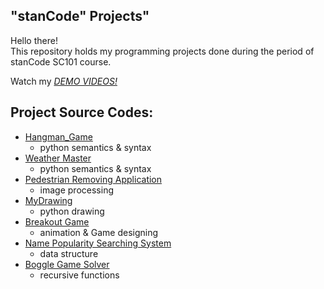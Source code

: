 ## "stanCode" Projects"
Hello there!\
This repository holds my programming projects done during the period of stanCode SC101 course.

Watch my *[DEMO VIDEOS!](https://drive.google.com/drive/folders/1Gi3bn9qPW_gR0ISyGzVPLd5Bztdvd7rF?fbclid=IwAR36BW3v_bHn-Idsh-0_ROSWLwrXOzoervZId25OOzH2LX4b6FCGDfULdDg)*

## Project Source Codes:
* [Hangman_Game](https://github.com/HuaJung/MystanCodeProjects/blob/main/stanCode_Projects/hangman_game/hangman.py)
  * python semantics & syntax
* [Weather Master](https://github.com/HuaJung/MystanCodeProjects/blob/main/stanCode_Projects/weather_master/weather_master.py)
  * python semantics & syntax 
* [Pedestrian Removing Application](https://github.com/HuaJung/MystanCodeProjects/blob/main/stanCode_Projects/pedstrian_removing_application/stanCodoshop.py)
  * image processing
* [MyDrawing](https://github.com/HuaJung/MystanCodeProjects/blob/main/stanCode_Projects/my_drawing/my_drawing.py)
  * python drawing
* [Breakout Game](https://github.com/HuaJung/MystanCodeProjects/blob/main/stanCode_Projects/break_out_game/breakout_extensions.py)
  * animation & Game designing
* [Name Popularity Searching System](https://github.com/HuaJung/MystanCodeProjects/blob/main/stanCode_Projects/name_searching_system/babygraphics.py)
  * data structure
* [Boggle Game Solver](https://github.com/HuaJung/MystanCodeProjects/blob/main/stanCode_Projects/boggle_game_solver/boggle.py)
  * recursive functions 
